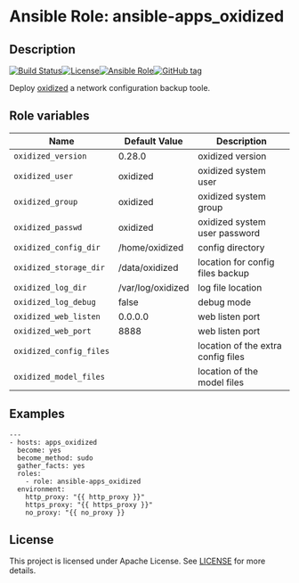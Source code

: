 # Ansible Role: ansible-apps_oxidized

## Description

[![Build Status](https://travis-ci.com/lotusnoir/ansible-apps_oxidized.svg?branch=master)](https://travis-ci.com/lotusnoir/ansible-apps_oxidized)[![License](https://img.shields.io/badge/license-Apache--2.0-brightgreen)](https://opensource.org/licenses/Apache-2.0)[![Ansible Role](https://img.shields.io/badge/ansible%20role-apps__oxidized-blue)](https://galaxy.ansible.com/lotusnoir/ansible-apps_oxidized/)[![GitHub tag](https://img.shields.io/badge/version-latest-blue)](https://github.com/lotusnoir/ansible-apps_oxidized/tags)

Deploy [oxidized](https://github.com/ytti/oxidized) a network configuration backup toole.

## Role variables

| Name           | Default Value | Description                        |
| -------------- | ------------- | -----------------------------------|
| `oxidized_version` | 0.28.0 | oxidized version |
| `oxidized_user` | oxidized | oxidized system user |
| `oxidized_group` | oxidized | oxidized system group |
| `oxidized_passwd` | oxidized | oxidized system user password|
| `oxidized_config_dir` | /home/oxidized | config directory |
| `oxidized_storage_dir` | /data/oxidized | location for config files backup |
| `oxidized_log_dir` | /var/log/oxidized | log file location |
| `oxidized_log_debug` | false | debug mode |
| `oxidized_web_listen` | 0.0.0.0 | web listen port|
| `oxidized_web_port` | 8888 | web listen port |
| `oxidized_config_files` |  | location of the extra config files|
| `oxidized_model_files` |  | location of the model files|

## Examples

	---
	- hosts: apps_oxidized
	  become: yes
	  become_method: sudo
	  gather_facts: yes
	  roles:
	    - role: ansible-apps_oxidized
	  environment: 
	    http_proxy: "{{ http_proxy }}"
	    https_proxy: "{{ https_proxy }}"
	    no_proxy: "{{ no_proxy }}

## License

This project is licensed under Apache License. See [LICENSE](/LICENSE) for more details.
